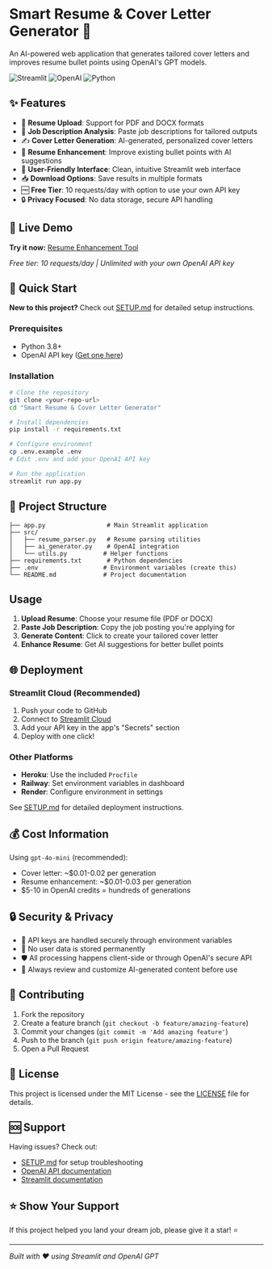 # Smart Resume & Cover Letter Generator 🚀

An AI-powered web application that generates tailored cover letters and improves resume bullet points using OpenAI's GPT models.

![Streamlit](https://img.shields.io/badge/Streamlit-FF4B4B?style=for-the-badge&logo=streamlit&logoColor=white)
![OpenAI](https://img.shields.io/badge/OpenAI-412991?style=for-the-badge&logo=openai&logoColor=white)
![Python](https://img.shields.io/badge/Python-3776AB?style=for-the-badge&logo=python&logoColor=white)

## ✨ Features

- 📄 **Resume Upload**: Support for PDF and DOCX formats
- 🎯 **Job Description Analysis**: Paste job descriptions for tailored outputs
- ✍️ **Cover Letter Generation**: AI-generated, personalized cover letters
- 📝 **Resume Enhancement**: Improve existing bullet points with AI suggestions
- 🎨 **User-Friendly Interface**: Clean, intuitive Streamlit web interface
- 📥 **Download Options**: Save results in multiple formats
- 🆓 **Free Tier**: 10 requests/day with option to use your own API key
- 🔒 **Privacy Focused**: No data storage, secure API handling

## 🚀 Live Demo

**Try it now:** [Resume Enhancement Tool](https://resume-enhancement-tool.streamlit.app/)

*Free tier: 10 requests/day | Unlimited with your own OpenAI API key*

## 🚀 Quick Start

**New to this project?** Check out [SETUP.md](SETUP.md) for detailed setup instructions.

### Prerequisites
- Python 3.8+
- OpenAI API key ([Get one here](https://platform.openai.com/api-keys))

### Installation
```bash
# Clone the repository
git clone <your-repo-url>
cd "Smart Resume & Cover Letter Generator"

# Install dependencies
pip install -r requirements.txt

# Configure environment
cp .env.example .env
# Edit .env and add your OpenAI API key

# Run the application
streamlit run app.py
```

## 📁 Project Structure

```
├── app.py                 # Main Streamlit application
├── src/
│   ├── resume_parser.py   # Resume parsing utilities
│   ├── ai_generator.py    # OpenAI integration
│   └── utils.py          # Helper functions
├── requirements.txt       # Python dependencies
├── .env                  # Environment variables (create this)
└── README.md             # Project documentation
```

## Usage

1. **Upload Resume**: Choose your resume file (PDF or DOCX)
2. **Paste Job Description**: Copy the job posting you're applying for
3. **Generate Content**: Click to create your tailored cover letter
4. **Enhance Resume**: Get AI suggestions for better bullet points

## 🌐 Deployment

### Streamlit Cloud (Recommended)
1. Push your code to GitHub
2. Connect to [Streamlit Cloud](https://streamlit.io/cloud)
3. Add your API key in the app's "Secrets" section
4. Deploy with one click!

### Other Platforms
- **Heroku**: Use the included `Procfile`
- **Railway**: Set environment variables in dashboard
- **Render**: Configure environment in settings

See [SETUP.md](SETUP.md) for detailed deployment instructions.

## 💰 Cost Information

Using `gpt-4o-mini` (recommended):
- Cover letter: ~$0.01-0.02 per generation
- Resume enhancement: ~$0.01-0.03 per generation
- $5-10 in OpenAI credits = hundreds of generations

## 🔒 Security & Privacy

- 🔐 API keys are handled securely through environment variables
- 🚫 No user data is stored permanently
- 🛡️ All processing happens client-side or through OpenAI's secure API
- 👀 Always review and customize AI-generated content before use

## 🤝 Contributing

1. Fork the repository
2. Create a feature branch (`git checkout -b feature/amazing-feature`)
3. Commit your changes (`git commit -m 'Add amazing feature'`)
4. Push to the branch (`git push origin feature/amazing-feature`)
5. Open a Pull Request

## 📄 License

This project is licensed under the MIT License - see the [LICENSE](LICENSE) file for details.

## 🆘 Support

Having issues? Check out:
- [SETUP.md](SETUP.md) for setup troubleshooting
- [OpenAI API documentation](https://platform.openai.com/docs)
- [Streamlit documentation](https://docs.streamlit.io)

## ⭐ Show Your Support

If this project helped you land your dream job, please give it a star! ⭐

---

*Built with ❤️ using Streamlit and OpenAI GPT*
